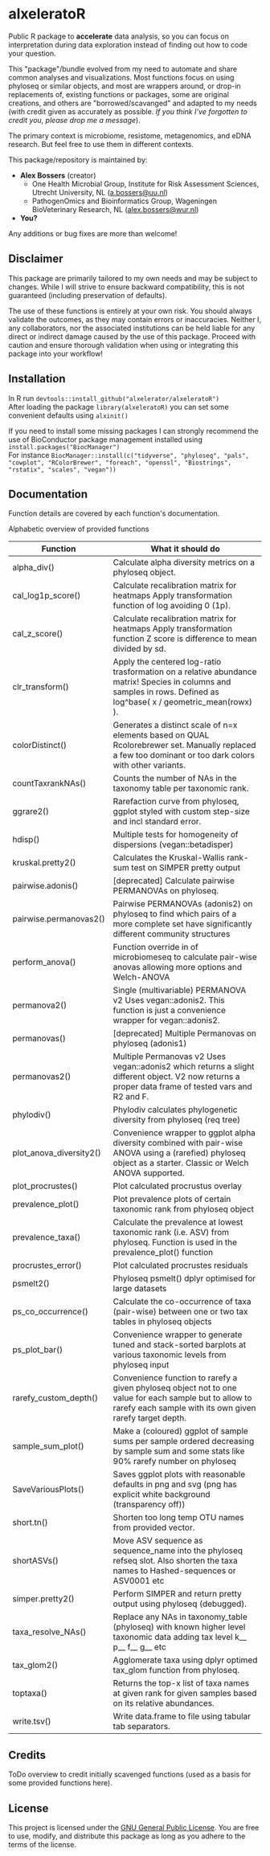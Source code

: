 # alxeleratoR

Public R package to **accelerate** data analysis, so you can focus on interpretation during data exploration instead of finding out how to code your question.  

This "package"/bundle evolved from my need to automate and share common analyses and visualizations. Most functions focus on using phyloseq or similar objects, and most are wrappers around, or drop-in replacements of, existing functions or packages, some are original creations, and others are "borrowed/scavanged" and adapted to my needs (with credit given as accurately as possible. *If you think I’ve forgotten to credit you, please drop me a message*).  

The primary context is microbiome, resistome, metagenomics, and eDNA research. But feel free to use them in different contexts.

This package/repository is maintained by:  
* **Alex Bossers** (creator)  
  + One Health Microbial Group, Institute for Risk Assessment Sciences, Utrecht University, NL ([a.bossers@uu.nl](mailto:a.bossers@uu.nl))  
  + PathogenOmics and Bioinformatics Group, Wageningen BioVeterinary Research, NL ([alex.bossers@wur.nl](mailto:alex.bossers@wur.nl))  
* **You?**  

Any additions or bug fixes are more than welcome!  

## Disclaimer
This package are primarily tailored to my own needs and may be subject to changes. While I will strive to ensure backward compatibility, this is not guaranteed (including preservation of defaults).  

The use of these functions is entirely at your own risk. You should always validate the outcomes, as they may contain errors or inaccuracies. Neither I, any collaborators, nor the associated institutions can be held liable for any direct or indirect damage caused by the use of this package. Proceed with caution and ensure thorough validation when using or integrating this package into your workflow!  

## Installation
In R run `devtools::install_github("alxelerator/alxeleratoR")`  
After loading the package `library(alxeleratoR)` you can set some convenient defaults using `alxinit()`

If you need to install some missing packages I can strongly recommend the use of BioConductor package management installed using `install.packages("BiocManager")`  
For instance `BiocManager::install(c("tidyverse", "phyloseq", "pals", "cowplot", "RColorBrewer", "foreach", "openssl", "Biostrings", "rstatix", "scales", "vegan"))`  

## Documentation
Function details are covered by each function's documentation.  

Alphabetic overview of provided functions

Function | What it should do 
--- | --- 
alpha_div() | Calculate alpha diversity metrics on a phyloseq object.
cal_log1p_score() | Calculate recalibration matrix for heatmaps Apply transformation function of log avoiding 0 (1p).
cal_z_score() | Calculate recalibration matrix for heatmaps Apply transformation function Z score is difference to mean divided by sd.
clr_transform() | Apply the centered log-ratio trasformation on a relative abundance matrix! Species in columns and samples in rows. Defined as log^base( x / geometric_mean(rowx) ).
colorDistinct() | Generates a distinct scale of n=x elements based on QUAL Rcolorebrewer set. Manually replaced a few too dominant or too dark colors with other variants.
countTaxrankNAs() | Counts the number of NAs in the taxonomy table per taxonomic rank.
ggrare2() | Rarefaction curve from phyloseq, ggplot styled with custom step-size and incl standard error.
hdisp() | Multiple tests for homogeneity of dispersions (vegan::betadisper)
kruskal.pretty2() | Calculates the Kruskal-Wallis rank-sum test on SIMPER pretty output
pairwise.adonis() | [deprecated] Calculate pairwise PERMANOVAs on phyloseq.
pairwise.permanovas2() | Pairwise PERMANOVAs (adonis2) on phyloseq to find which pairs of a more complete set have significantly different community structures
perform_anova() | Function override in of microbiomeseq to calculate pair-wise anovas allowing more options and Welch-ANOVA
permanova2() | Single (multivariable) PERMANOVA v2 Uses vegan::adonis2. This function is just a convenience wrapper for vegan::adonis2. 
permanovas() | [deprecated] Multiple Permanovas on phyloseq (adonis1)
permanovas2() | Multiple Permanovas v2 Uses vegan::adonis2 which returns a slight different object. V2 now returns a proper data frame of tested vars and R2 and F.
phylodiv() | Phylodiv calculates phylogenetic diversity from phyloseq (req tree)
plot_anova_diversity2() | Convenience wrapper to ggplot alpha diversity combined with pair-wise ANOVA using a (rarefied) phyloseq object as a starter. Classic or Welch ANOVA supported.
plot_procrustes() | Plot calculated procrustus overlay
prevalence_plot() | Plot prevalence plots of certain taxonomic rank from phyloseq object
prevalence_taxa() | Calculate the prevalence at lowest taxonomic rank (i.e. ASV) from phyloseq. Function is used in the prevalence_plot() function
procrustes_error() | Plot calculated procrustes residuals
psmelt2() | Phyloseq psmelt() dplyr optimised for large datasets
ps_co_occurrence() | Calculate the co-occurrence of taxa (pair-wise) between one or two tax tables in phyloseq objects
ps_plot_bar() | Convenience wrapper to generate tuned and stack-sorted barplots at various taxonomic levels from phyloseq input
rarefy_custom_depth() | Convenience function to rarefy a given phyloseq object not to one value for each sample but to allow to rarefy each sample with its own given rarefy target depth.
sample_sum_plot() | Make a (coloured) ggplot of sample sums per sample ordered decreasing by sample sum and some stats like 90% rarefy number on phyloseq
SaveVariousPlots() | Saves ggplot plots with reasonable defaults in png and svg (png has explicit white background (transparency off))
short.tn() | Shorten too long temp OTU names from provided vector.
shortASVs() | Move ASV sequence as sequence_name into the phyloseq refseq slot. Also shorten the taxa names to Hashed-sequences or ASV0001 etc
simper.pretty2() | Perform SIMPER and return pretty output using phyloseq (debugged).
taxa_resolve_NAs() | Replace any NAs in taxonomy_table (phyloseq) with known higher level taxonomic data adding tax level k__ p__ f__ g__ etc
tax_glom2() | Agglomerate taxa using dplyr optimed tax_glom function from phyloseq.
toptaxa() | Returns the top-x list of taxa names at given rank for given samples based on its relative abundances.
write.tsv() | Write data.frame to file using tabular tab separators.

## Credits
ToDo overview to credit initially scavenged functions (used as a basis for some provided functions here).

## License
This project is licensed under the [GNU General Public License](https://www.gnu.org/licenses/gpl-3.0.html). You are free to use, modify, and distribute this package as long as you adhere to the terms of the license.  
